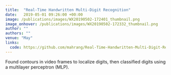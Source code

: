 ```yaml
---
title:  "Real-Time Handwritten Multi-Digit Recognition"
date:   2019-05-01 09:26:00 +00:00
image: /publications/images/WX20190502-172401_thumbnail.png
image_onhover: /publications/images/WX20190502-172332_thumbnail.png
author: ""
authors: ""
venue: "May"
links:
  code: https://github.com/mahrang/Real-Time-Handwritten-Multi-Digit-Recognition
---
```

Found contours in video frames to localize digits, then classified digits using a multilayer perceptron (MLP).
